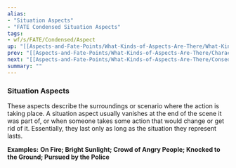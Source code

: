 ```yaml
---
alias:
- "Situation Aspects"
- "FATE Condensed Situation Aspects"
tags:
- wf/s/FATE/Condensed/Aspect
up: "[[Aspects-and-Fate-Points/What-Kinds-of-Aspects-Are-There/What-Kinds-of-Aspects-Are-There]]"
prev: "[[Aspects-and-Fate-Points/What-Kinds-of-Aspects-Are-There/Character-Aspects]]"
next: "[[Aspects-and-Fate-Points/What-Kinds-of-Aspects-Are-There/Consequences]]"
summary: ""
---
```

### Situation Aspects

These aspects describe the surroundings or scenario where the action is taking place. A situation aspect usually vanishes at the end of the scene it was part of, or when someone takes some action that would change or get rid of it. Essentially, they last only as long as the situation they represent lasts.

**Examples:** **On Fire; Bright Sunlight; Crowd of Angry People; Knocked to the Ground; Pursued by the Police**